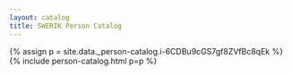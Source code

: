 ```yaml
---
layout: catalog
title: SWERIK Person Catalog
---
```

{% assign p = site.data._person-catalog.i-6CDBu9cGS7gf8ZVfBc8qEk %}
{% include person-catalog.html p=p %}

